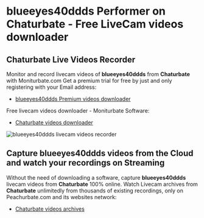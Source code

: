 # blueeyes40ddds Performer on Chaturbate - Free LiveCam videos downloader

## Chaturbate Live Videos Recorder

Monitor and record livecam videos of **blueeyes40ddds** from **Chaturbate** with Moniturbate.com
Get a premium trial for free by just and only registering with your Email address:
* [blueeyes40ddds Premium videos downloader](https://moniturbate.com/request-demo-licence-key.html)

Free livecam videos downloader - Moniturbate Software:
* [Chaturbate videos downloader](https://moniturbate.com/moniturbate-download-software.html)

![blueeyes40ddds livecam videos recorder](https://peachurnet.com/templates/moniturbate-software.png)


## Capture blueeyes40ddds videos from the Cloud and watch your recordings on Streaming

Without the need of downloading a software, capture **blueeyes40ddds** livecam videos from **Chaturbate** 100% online.
Watch Livecam archives from **Chaturbate** unlimitedly from thousands of existing recordings, only on Peachurbate.com and its websites network:
* [Chaturbate videos archives](https://peachurnet.com/)